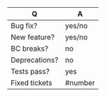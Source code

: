 <!--

Dear GLPI user.

BEFORE SUBMITTING YOUR ISSUE, please make sure to read and follow these steps :

* We don't support community plugins. Contact directly their authors, or use the community forum : http://forum.glpi-project.org.
* For feature requests or enhancements, use the suggest dedicated site (http://suggest.glpi-project.org ). We check it very often.
* We prefer to keep this tracker in ENGLISH. If you want support in your language, the community forum (http://forum.glpi-project.org) is the best place.
* Please use the below template.

For more informations, please check contributing guide:
https://github.com/glpi-project/glpi/blob/master/CONTRIBUTING.md

The GLPI team.
-->


| Q             | A
| ------------- | ---
| Bug fix?      | yes/no
| New feature?  | yes/no
| BC breaks?    | no
| Deprecations? | no
| Tests pass?   | yes
| Fixed tickets | #number
